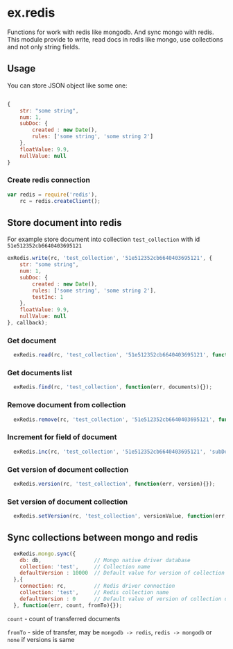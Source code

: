 ex.redis
========

Functions for work with redis like mongodb. And sync mongo with redis.
This module provide to write, read docs in redis like mongo, use collections and not only string fields.

Usage
-----------

You can store JSON object like some one:
```javascript

{
    str: "some string",
    num: 1,
    subDoc: {
        created : new Date(),
        rules: ['some string', 'some string 2']
    },
    floatValue: 9.9,
    nullValue: null
}

```

### Create redis connection

```javascript
var redis = require('redis'),
    rc = redis.createClient();
```

Store document into redis
-----

For example store document into collection `test_collection` with id `51e512352cb6640403695121`
```javascript
exRedis.write(rc, 'test_collection', '51e512352cb6640403695121', {
    str: "some string",
    num: 1,
    subDoc: {
        created : new Date(),
        rules: ['some string', 'some string 2'],
        testInc: 1
    },
    floatValue: 9.9,
    nullValue: null
}, callback);
```

### Get document
```javascript
  exRedis.read(rc, 'test_collection', '51e512352cb6640403695121', function(err, doc){});
```

### Get documents list
```javascript
  exRedis.find(rc, 'test_collection', function(err, documents){});
```

### Remove document from collection
```javascript
  exRedis.remove(rc, 'test_collection', '51e512352cb6640403695121', function(err){});
```

### Increment for field of document
```javascript
  exRedis.inc(rc, 'test_collection', '51e512352cb6640403695121', 'subDoc.testInc', 1, function(err){});
```

### Get version of document collection
```javascript
  exRedis.version(rc, 'test_collection', function(err, version){});
```

### Set version of document collection
```javascript
  exRedis.setVersion(rc, 'test_collection', versionValue, function(err, version){});
```

Sync collections between mongo and redis
-----

```javascript
  exRedis.mongo.sync({
    db: db,                 // Mongo native driver database
    collection: 'test',     // Collection name
    defaultVersion : 10000  // Default value for version of collection data
  },{
    connection: rc,         // Redis driver connection
    collection: 'test',     // Redis collection name
    defaultVersion : 0      // Default value of version of collection data  
  }, function(err, count, fromTo){}); 
```

`count` - count of transferred documents

`fromTo` - side of transfer, may be `mongodb -> redis`, `redis -> mongodb` or `none` if versions is same